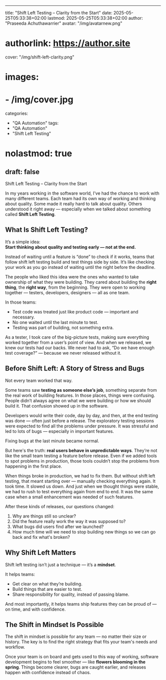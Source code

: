  ---
title: "Shift Left Testing – Clarity from the Start"
date: 2025-05-25T05:33:38+02:00
lastmod: 2025-05-25T05:33:38+02:00
author: "Praseeda Achuthawarrier"
avatar: "/img/avatarnew.png"
# authorlink: https://author.site
cover: "/img/shift-left-clarity.png"
# images:
#   - /img/cover.jpg
categories:
  - "QA Automation"
tags:
  - "QA Automation"
  - "Shift Left Testing"
# nolastmod: true
draft: false
---

Shift Left Testing – Clarity from the Start

<!--more-->

In my years working in the software world, I’ve had the chance to work with many different teams. Each team had its own way of working and thinking about quality. Some made it really hard to talk about quality. Others understood it right away — especially when we talked about something called **Shift Left Testing**.


## What Is Shift Left Testing?

It’s a simple idea:  
**Start thinking about quality and testing early — not at the end.**

Instead of waiting until a feature is “done” to check if it works, teams that follow shift left testing build and test things side by side. It’s like checking your work as you go instead of waiting until the night before the deadline.

The people who liked this idea were the ones who wanted to take ownership of what they were building. They cared about building the **right thing**, the **right way**, from the beginning. They were open to working together — testers, developers, designers — all as one team.

In those teams:

- Test code was treated just like product code — important and necessary.
- No one waited until the last minute to test.
- Testing was part of building, not something extra.

As a tester, I took care of the big-picture tests, making sure everything worked together from a user’s point of view. And when we released, we knew our tests had our backs. We never had to ask, “Do we have enough test coverage?” — because we never released without it.


## Before Shift Left: A Story of Stress and Bugs

Not every team worked that way.

Some teams saw **testing as someone else’s job**, something separate from the real work of building features. In those places, things were confusing. People didn’t always agree on what we were building or how we should build it. That confusion showed up in the software.

Developers would write their code, day by day, and then, at the end testing was done — often just before a release. The exploratory testing sessions were expected to find all the problems under pressure. It was stressful and led to lots of bugs — especially in important features.

Fixing bugs at the last minute became normal.

But here's the truth: **real users behave in unpredictable ways**. They’re not like the small team testing a feature before release. Even if we added tools to spot problems in production, those tools couldn’t stop the problems from happening in the first place.

When things broke in production, we had to fix them. But without shift left testing, that meant starting over — manually checking everything again. It took time. It slowed us down. And just when we thought things were stable, we had to rush to test everything again from end to end. It was the same case when a small enhancement was needed of such features.

After these kinds of releases, our questions changed:

1. Why are things still so unclear?
2. Did the feature really work the way it was supposed to?
3. What bugs did users find after we launched?
4. How much time will we need to stop building new things so we can go back and fix what's broken?


## Why Shift Left Matters

Shift left testing isn’t just a technique — it’s a **mindset**.

It helps teams:

- Get clear on what they’re building.
- Build things that are easier to test.
- Share responsibility for quality, instead of passing blame.

And most importantly, it helps teams ship features they can be proud of — on time, and with confidence.


## The Shift in Mindset Is Possible

The shift in mindset is possible for any team — no matter their size or history. The key is to find the right strategy that fits your team's needs and workflow.

Once your team is on board and gets used to this way of working, software development begins to feel smoother — like **flowers blooming in the spring**. Things become clearer, bugs are caught earlier, and releases happen with confidence instead of chaos.

